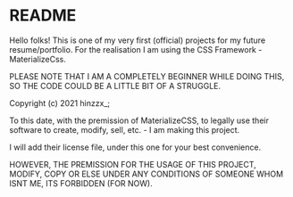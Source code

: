 # README

Hello folks! This is one of my very first (official) projects for my future resume/portfolio. 
For the realisation I am using the CSS Framework - MaterializeCss.

PLEASE NOTE THAT I AM A COMPLETELY BEGINNER WHILE DOING THIS, SO THE CODE COULD BE A LITTLE BIT OF A STRUGGLE.

Copyright (c) 2021 hinzzx_;

To this date, with the premission of MaterializeCSS, to legally use their software to create, modify, sell, etc. - I am making this project.


I will add their license file, under this one for your best convenience.

HOWEVER, THE PREMISSION FOR THE USAGE OF THIS PROJECT, MODIFY, COPY OR ELSE UNDER ANY CONDITIONS OF SOMEONE WHOM ISNT ME, ITS FORBIDDEN (FOR NOW).

